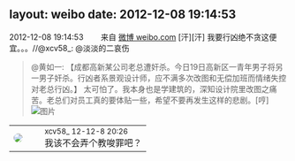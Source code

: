 layout: weibo
date: 2012-12-08 19:14:53
---
<meta name="referrer" content="no-referrer" />

2012-12-08 19:14:53  &nbsp;&nbsp;&nbsp;&nbsp;&nbsp;&nbsp; 来自 <a href="http://weibo.com/" rel="nofollow">微博 weibo.com</a>
[汗][汗] 我要行凶绝不贪这便宜。。。//@xcv58_: @淡淡的二哀伤
>  @黄如一: 【成都高新某公司老总遭奸杀。今日19日高新区一青年男子将另一男子奸杀。行凶者系景观设计师，应不满多次改图和无偿加班而情绪失控对老总行凶。】 太可怕了。我本身也是学建筑的，深知设计院里改图之痛苦。老总们对员工真的要体贴一些，希望不要再发生这样的悲剧。[哼] ​​​
>  ![图片](https://ww2.sinaimg.cn/large/4966e3f5tw1dzfpscwzgej.jpg)

<table style="width: 100%;">
  <tr>
    <td style="width: 40px;"><img style="border-radius:50%" src="https://tva3.sinaimg.cn/crop.0.0.1242.1242.50/801f7e9ajw8f3peekcgoqj20yi0yidg9.jpg?KID=imgbed,tva&Expires=1624464148&ssig=%2BsNL8xgt8C"></td>
    <td colspan="2"><small>xcv58_ 12-12-8 20:26</small><br/>我该不会弄个教唆罪吧？</td>
  </tr>
</table>

